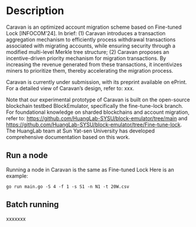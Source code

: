 # Description

Caravan is an optimized account migration scheme based on Fine-tuned Lock [INFOCOM'24]. In brief: (1) Caravan introduces a transaction aggregation mechanism to efficiently process withdrawal transactions associated with migrating accounts, while ensuring security through a modified multi-level Merkle tree structure; (2) Caravan proposes an incentive-driven priority mechanism for migration transactions. By increasing the revenue generated from these transactions, it incentivizes miners to prioritize them, thereby accelerating the migration process.

Caravan is currently under submission, with its preprint available on ePrint. For a detailed view of Caravan’s design, refer to: xxx.

Note that our experimental prototype of Caravan is built on the open-source blockchain testbed BlockEmulator, specifically the fine-tune-lock branch. For foundational knowledge on sharded blockchains and account migration, refer to: https://github.com/HuangLab-SYSU/block-emulator/tree/main and https://github.com/HuangLab-SYSU/block-emulator/tree/Fine-tune-lock. The HuangLab team at Sun Yat-sen University has developed comprehensive documentation based on this work.


## Run a node
Running a node in Caravan is the same as Fine-tuned Lock
Here is an example:
```
go run main.go -S 4 -f 1 -s S1 -n N1 -t 20W.csv
```


## Batch running
xxxxxxx

